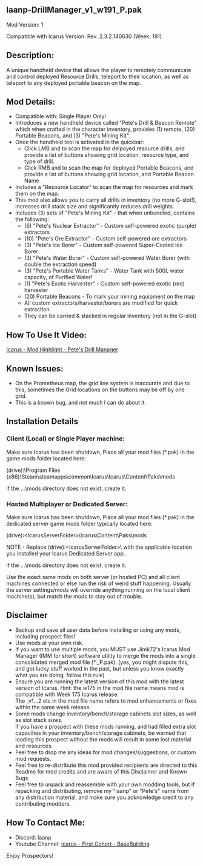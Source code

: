 laanp-DrillManager_v1_w191_P.pak
----------------------------------------------------------------------
Mod Version: 1

Compatible with Icarus Version: Rev. 2.3.2.140630 (Week: 191)

## Description:
A unique handheld device that allows the player to remotely communicate and control deployed Resource Drills, teleport to their location, as well as teleport to any deployed portable beacon on the map. 

## Mod Details:
- Compatible with: Single Player Only!
- Introduces a new handheld device called "Pete's Drill & Beacon Remote" which when crafted in the character inventory, provides (1) remote, (20) Portable Beacons, and (3) "Pete's Mining Kit".
- Once the handheld tool is activated in the quickbar:
  - Click LMB and to scan the map for delpoyed resource drills, and provide a list of buttons showing grid location, resource type, and type of drill.
  - Click RMB and to scan the map for deployed Portable Beacons, and provide a list of buttons showing grid location, and Portable Beacon Name.
- Includes a "Resource Locator" to scan the map for resources and mark them on the map.
- This mod also allows you to carry all drills in inventory (no more G-slot!), increases drill stack size and significantly reduces drill weights.
- Includes (3) sets of "Pete's Mining Kit" - that when unbundled, contains the following:
     - (6) "Pete's Nuclear Extractor" - Custom self-powered exotic (purple) extractors
     - (10) "Pete's Ore Extractor" - Custom self-powered ore extractors
     - (3) "Pete's Ice Borer" - Custom self-powered Super-Cooled Ice Borer
     - (3) "Pete's Water Borer" - Custom self-powered Water Borer (with double the extraction speed)
     - (3) "Pete's Portable Water Tanks" - Water Tank with 500L water capacity, of Purified Water!
     - (1) "Pete's Exotic Harvester" - Custom self-powered exotic (red) harvester
     - (20) Portable Beacons - To mark your mining equipment on the map
    - All custom extractors/harvestor/borers are modified for quick extraction
    - They can be carried & stacked in regular inventory (not in the G-slot)


## How To Use It Video:

[Icarus - Mod Highlight - Pete's Drill Manager](https://youtu.be/5EIrZaz4zHk?si=NwpL_sAS4qtltCiT) 


## Known Issues:
- On the Prometheus map, the grid line system is inaccurate and due to this, sometimes the Grid locations on the buttons may be off by one grid.
- This is a known bug, and not much I can do about it.


## Installation Details

### Client (Local) or Single Player machine:
Make sure Icarus has been shutdown, 
Place all your mod files (*.pak) in the game mods folder located here:

(drive):\Program Files (x86)\Steam\steamapps\common\Icarus\Icarus\Content\Paks\mods

if the ...\mods directory does not exist, create it.

### Hosted Multiplayer or Dedicated Server:
Make sure Icarus has been shutdown, 
Place all your mod files (*.pak) in the dedicated server game mods folder typically located here:

(drive):\<IcarusServerFolder>\Icarus\Content\Paks\mods

NOTE - Replace (drive):\<IcarusServerFolder>\ with the applicable location you installed your Icarus Dedicated Server app.

if the ...\mods directory does not exist, create it.

Use the exact same mods on both server (or hosted PC) and all client machines connected or else run the risk of weird stuff happening.
Usually the server settings/mods will override anything running on the local client machine(s), but match the mods to stay out of trouble.


## Disclaimer
- Backup and save all user data before installing or using any mods, including prospect files!
- Use mods at your own risk.
- If you want to use multiple mods, you MUST use Jimk72's Icarus Mod Manager (IMM for short) software utility to merge the mods into a single consolidated merged mod file (*._P.pak).
  (yes, you might dispute this, and got lucky stuff worked in the past, but unless you know exactly what you are doing, follow this rule)  
- Ensure you are running the latest version of this mod with the latest version of Icarus.  Hint: the _w175_ in the mod file name means mod is compatible with Week 175 Icarus release.  
  The _v1...2 etc in the mod file name refers to mod enhancements or fixes within the same week release. 
- Some mods change inventory/bench/storage cabinets slot sizes, as well as slot stack sizes.  
  If you have a prospect with these mods running, and had filled extra slot capacities in your inventory/bench/storage cabinets, be warned that loading this prospect without the mods will result in some lost material and resources. 
- Feel free to drop me any ideas for mod changes/suggestions, or custom mod requests.
- Feel free to re-distribute this mod provided recipients are directed to this Readme for mod credits and are aware of this Disclaimer and Known Bugs
- Feel free to unpack and reassemble with your own modding tools, but if repacking and distributing, remove my "laanp" or "Pete's" name from any distribution material,
   and make sure you acknowledge credit to any contributing modders.

## How To Contact Me:

- Discord: laanp
- Youtube Channel: [Icarus - First Cohort - BaseBuilding](https://www.youtube.com/channel/UCQWq0BjD4mnUkAZgRwwigNQ) 

Enjoy Prospectors!





























































